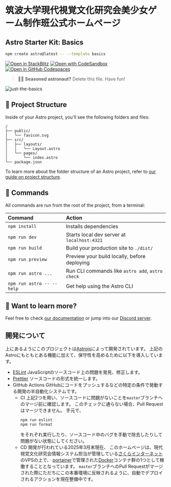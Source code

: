 # 筑波大学現代視覚文化研究会美少女ゲーム制作班公式ホームページ

## Astro Starter Kit: Basics

```sh
npm create astro@latest -- --template basics
```

[![Open in StackBlitz](https://developer.stackblitz.com/img/open_in_stackblitz.svg)](https://stackblitz.com/github/withastro/astro/tree/latest/examples/basics)
[![Open with CodeSandbox](https://assets.codesandbox.io/github/button-edit-lime.svg)](https://codesandbox.io/p/sandbox/github/withastro/astro/tree/latest/examples/basics)
[![Open in GitHub Codespaces](https://github.com/codespaces/badge.svg)](https://codespaces.new/withastro/astro?devcontainer_path=.devcontainer/basics/devcontainer.json)

> 🧑‍🚀 **Seasoned astronaut?** Delete this file. Have fun!

![just-the-basics](https://github.com/withastro/astro/assets/2244813/a0a5533c-a856-4198-8470-2d67b1d7c554)

## 🚀 Project Structure

Inside of your Astro project, you'll see the following folders and files:

```text
/
├── public/
│   └── favicon.svg
├── src/
│   ├── layouts/
│   │   └── Layout.astro
│   └── pages/
│       └── index.astro
└── package.json
```

To learn more about the folder structure of an Astro project, refer to [our guide on project structure](https://docs.astro.build/en/basics/project-structure/).

## 🧞 Commands

All commands are run from the root of the project, from a terminal:

| Command                   | Action                                           |
| :------------------------ | :----------------------------------------------- |
| `npm install`             | Installs dependencies                            |
| `npm run dev`             | Starts local dev server at `localhost:4321`      |
| `npm run build`           | Build your production site to `./dist/`          |
| `npm run preview`         | Preview your build locally, before deploying     |
| `npm run astro ...`       | Run CLI commands like `astro add`, `astro check` |
| `npm run astro -- --help` | Get help using the Astro CLI                     |

## 👀 Want to learn more?

Feel free to check [our documentation](https://docs.astro.build) or jump into our [Discord server](https://astro.build/chat).

## 開発について

上にあるようにこのプロジェクトは[Astrojs](https://astro.build/)によって開発されています。
上記のAstroにもともとある機能に加えて、保守性を高めるために以下を導入しています。

- [ESLint](https://eslint.org/)
  JavaScriptのソースコード上の問題を発見、修正します。
- [Prettier](https://prettier.io/)
  ソースコードの形式を統一します。
- GitHub Actions
  GitHubにコードをプッシュするなどの特定の条件で発動する開発の半自動化システムです。
  - CI
    上記2つを用い、ソースコードに問題がないことを`master`ブランチへのマージ前に確認します。
    このチェックに通らない場合、Pull Requestはマージできません。
    手元で、
    ```
    npm run eslint
    npm run format
    ```
    をそれぞれ実行したり、ソースコード中のバグを手動で除去したりして問題がない状態にしてください。
  - CD
    開発が行われている2025年3月末現在、
    このホームページは、現代視覚文化研究会情報システム担当が管理している[さくらインターネット](https://www.sakura.ad.jp/)のVPSの上で、
    [portainer](https://www.portainer.io/)で管理された[Docker](https://www.docker.com/)コンテナ群の1つとして稼働することとなっています。
    `master`ブランチへのPull Requestがマージされた際にただちにこの本番環境に反映されるように、自動でデプロイされるアクションを現在整備中です。
